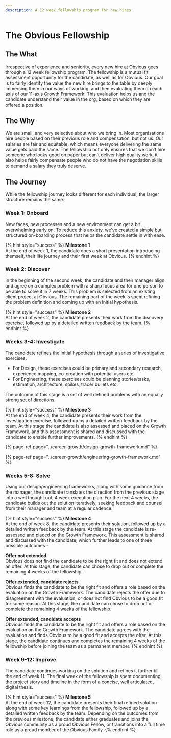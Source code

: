 ```yaml
---
description: A 12 week fellowship program for new hires.
---
```


# The Obvious Fellowship

## The What

Irrespective of experience and seniority, every new hire at Obvious goes through a 12 week fellowship program. The fellowship is a mutual fit assessment opportunity for the candidate, as well as for Obvious. Our goal is to fairly identify the value the new hire brings to the table by deeply immersing them in our ways of working, and then evaluating them on each axis of our 11-axis Growth Framework. This evaluation helps us and the candidate understand their value in the org, based on which they are offered a position.

## The Why

We are small, and very selective about who we bring in. Most organisations hire people based on their previous role and compensation, but not us. Our salaries are fair and equitable, which means everyone delivering the same value gets paid the same. The fellowship not only ensures that we don’t hire someone who looks good on paper but can’t deliver high quality work, it also helps fairly compensate people who do not have the negotiation skills to demand a salary they truly deserve.

## The Journey

While the fellowship journey looks different for each individual, the larger structure remains the same.

### Week 1: Onboard

New faces, new processes and a new environment can get a bit overwhelming early on. To reduce this anxiety, we've created a simple but structured on-boarding process that helps the candidate settle in with ease.

{% hint style="success" %}
**Milestone 1**  
At the end of week 1, the candidate does a short presentation introducing themself, their life journey and their first week at Obvious.
{% endhint %}

### 

### Week 2:  Discover

In the beginning of the second week, the candidate and their manager align and agree on a complex problem with a sharp focus area for one person to be able to solve it in 7 weeks. This problem is selected from an existing client project at Obvious. The remaining part of the week is spent refining the problem definition and coming up with an initial hypothesis.

{% hint style="success" %}
**Milestone 2**  
At the end of week 2, the candidate presents their work from the discovery exercise, followed up by a detailed written feedback by the team. 
{% endhint %}

### 

### Weeks 3-4: Investigate

The candidate refines the initial hypothesis through a series of investigative exercises. 

* For Design, these exercises could be primary and secondary research, experience mapping, co-creation with potential users etc. 
* For Engineering, these exercises could be planning stories/tasks, estimation, architecture, spikes, tracer bullets etc. 

The outcome of this stage is a set of well defined problems with an equally strong set of directions.

{% hint style="success" %}
**Milestone 3**  
At the end of week 4, the candidate presents their work from the investigation exercise, followed up by a detailed written feedback by the team. At this stage the candidate is also assessed and placed on the Growth Framework, and this assessment is shared and discussed with the candidate to enable further improvements.
{% endhint %}

{% page-ref page="../career-growth/design-growth-framework.md" %}

{% page-ref page="../career-growth/engineering-growth-framework.md" %}

### 

### Weeks 5-8: Solve

Using our design/engineering frameworks, along with some guidance from the manager, the candidate translates the direction from the previous stage into a well thought out, 4 week execution plan. For the next 4 weeks, the candidate builds out the solution iteratively, seeking feedback and counsel from their manager and team at a regular cadence.

{% hint style="success" %}
**Milestone 4**  
At the end of week 8, the candidate presents their solution, followed up by a detailed written feedback by the team. At this stage the candidate is re-assessed and placed on the Growth Framework. This assessment is shared and discussed with the candidate, which further leads to one of three possible outcomes -  
  
**Offer not extended**  
Obvious does not find the candidate to be the right fit and does not extend an offer. At this stage, the candidate can chose to drop out or complete the remaining 4 weeks of the fellowship.  
  
**Offer extended, candidate rejects**   
Obvious finds the candidate to be the right fit and offers a role based on the evaluation on the Growth Framework. The candidate rejects the offer due to disagreement with the evaluation, or does not find Obvious to be a good fit for some reason. At this stage, the candidate can chose to drop out or complete the remaining 4 weeks of the fellowship.  
  
**Offer extended, candidate accepts**  
Obvious finds the candidate to be the right fit and offers a role based on the evaluation on the Growth Framework. The candidate agrees with the evaluation and finds Obvious to be a good fit and accepts the offer. At this stage, the candidate continues and completes the remaining 4 weeks of the fellowship before joining the team as a permanent member.
{% endhint %}

### 

### Week 9-12: Improve

The candidate continues working on the solution and refines it further till the end of week 11. The final week of the fellowship is spent documenting the project story and timeline in the form of a concise, well articulated, digital thesis. 

{% hint style="success" %}
**Milestone 5**  
At the end of week 12, the candidate presents their final refined solution along with some key learnings from the fellowship, followed up by a detailed written feedback by the team. Depending on the outcomes from the previous milestone, the candidate either graduates and joins the Obvious community as a proud Obvious Fellow, or transitions into a full time role as a proud member of the Obvious Family.
{% endhint %}

